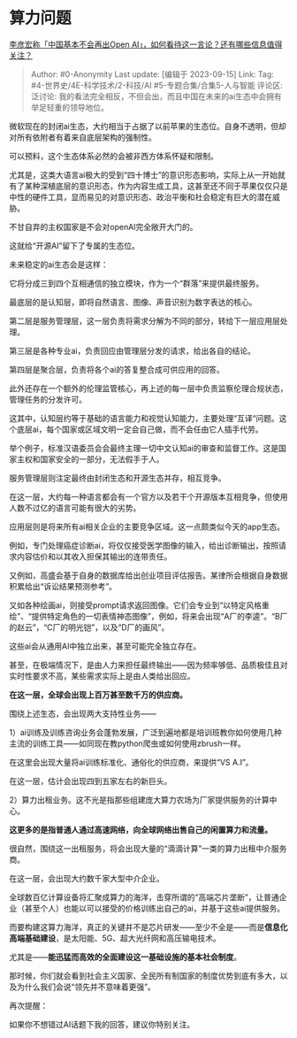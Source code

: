 # 算力问题
[李彦宏称「中国基本不会再出Open AI」，如何看待这一言论？还有哪些信息值得关注？](https://www.zhihu.com/question/591405556/answer/2954104553)

> Author: #0-Anonymity
> Last update: [编辑于 2023-09-15]
> Link:
> Tag: #4-世界史/4E-科学技术/2-科技/AI #5-专题合集/合集5-人与智能
> 评论区:
> 泛讨论:
我的看法完全相反，不但会出，而且中国在未来的ai生态中会拥有举足轻重的领导地位。

微软现在的封闭ai生态，大约相当于占据了以前苹果的生态位。自身不透明，但却对所有依附者有着来自底层架构的强制性。

可以预料，这个生态体系必然的会被非西方体系怀疑和限制。

尤其是，这类大语言ai极大的受到“四十博士”的意识形态影响，实际上从一开始就有了某种深植底层的意识形态，作为内容生成工具，这甚至还不同于苹果仅仅只是中性的硬件工具，显而易见的对意识形态、政治平衡和社会稳定有巨大的潜在威胁。

不甘自弃的主权国家是不会对openAI完全敞开大门的。

这就给“开源AI”留下了专属的生态位。

未来稳定的ai生态会是这样：

它将分成三到四个互相通信的独立模块，作为一个“群落”来提供最终服务。

最底层的是认知层，即将自然语言、图像、声音识别为数字表达的核心。

第二层是服务管理层，这一层负责将需求分解为不同的部分，转给下一层应用层处理。

第三层是各种专业ai，负责回应由管理层分发的请求，给出各自的结论。

第四层是聚合层，负责将各个ai的答复整合成可供应用的回答。

此外还存在一个额外的伦理监管核心，再上述的每一层中负责监察伦理合规状态，管理任务的分发许可。

这其中，认知层约等于基础的语言能力和视觉认知能力，主要处理“互译“问题。这个底层ai，每个国家或区域文明一定会自己做，而不会任由它人插手代劳。

举个例子，标准汉语委员会会最终主理一切中文认知ai的审查和监督工作。这是国家主权和国家安全的一部分，无法假手于人。

服务管理层则注定最终由封闭生态和开源生态并存，相互竞争。

在这一层，大约每一种语言都会有一个官方以及若干个开源版本互相竞争，但使用人数不过亿的语言可能有很大的劣势。

应用层则是将来所有ai相关企业的主要竞争区域。这一点颇类似今天的app生态。

例如，专门处理癌症诊断ai，将仅仅接受医学图像的输入，给出诊断输出，按照请求内容估价和以其收入担保其输出的连带责任。

又例如，高盛会基于自身的数据库给出创业项目评估报告。某律所会根据自身数据积累给出“诉讼结果预测参考”。

又如各种绘画ai，则接受prompt请求返回图像。它们会专业到“以特定风格重绘”、“提供特定角色的一切表情神态图像”，例如，将来会出现“A厂的李逵”。“B厂的赵云”，“C厂的明光铠”，以及“D厂的画风”。

这些ai会从通用AI中独立出来，甚至可能完全独立存在。

甚至，在极端情况下，是由人力来担任最终输出——因为频率够低、品质极佳且对实时性要求不高，某些需求实际上是由人类给出回应。

**在这一层，全球会出现上百万甚至数千万的供应商。**

围绕上述生态，会出现两大支持性业务——

1）ai训练及训练咨询业务会蓬勃发展，广泛到遍地都是培训班教你如何使用几种主流的训练工具——如同现在教python爬虫或如何使用zbrush一样。

在这里会出现大量将ai训练标准化、通俗化的供应商，来提供“VS A.I”。

在这一层，估计会出现四到五家左右的新巨头。

2）算力出租业务。这不光是指那些组建庞大算力农场为厂家提供服务的计算中心。

**这更多的是指普通人通过高速网络，向全球网络出售自己的闲置算力和流量。**

很自然，围绕这一出租服务，将会出现大量的“滴滴计算”一类的算力出租中介服务商。

在这一层，会出现大约数千家大型中介企业。

全球数百亿计算设备将汇聚成算力的海洋，击穿所谓的“高端芯片垄断”，让普通企业（甚至个人）也能以可以接受的价格训练出自己的ai，并基于这些ai提供服务。

而要构建这算力海洋，真正的关键并不是芯片研发——至少不全是——而是**信息化高端基础建设**，是太阳能、5G、超大光纤网和高压输电技术。

尤其是——**能迅猛而高效的全面建设这一基础设施的基本社会制度**。

那时候，你们就会看到社会主义国家、全民所有制国家的制度优势到底有多大，以及为什么我们会说“领先并不意味着更强”。

再次提醒：

如果你不想错过AI话题下我的回答，建议你特别关注。
